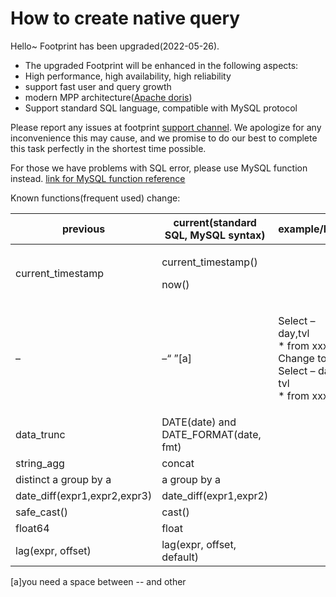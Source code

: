 # How to create native query

Hello\~ Footprint has been upgraded(2022-05-26).

* The upgraded Footprint will be enhanced in the following aspects:
* High performance, high availability, high reliability
* support fast user and query growth
* modern MPP architecture([Apache doris](https://www.google.com/url?q=https://github.com/apache/incubator-doris\&sa=D\&source=editors\&ust=1653564029282616\&usg=AOvVaw3xcBmlMwQ-ySZj7dVFdNQQ))
* Support standard SQL language, compatible with MySQL protocol

Please report any issues at footprint [support channel](https://www.google.com/url?q=https://discord.com/channels/864829036294307881/864835552041631774\&sa=D\&source=editors\&ust=1653564029283317\&usg=AOvVaw2n3dRLIWgo40Mo7jK6Xn11). We apologize for any inconvenience this may cause, and we promise to do our best to complete this task perfectly in the shortest time possible.

For those we have problems with SQL error, please use MySQL function instead. [link for MySQL function reference](https://www.google.com/url?q=https://www.w3schools.com/sql/sql\_ref\_mysql.asp\&sa=D\&source=editors\&ust=1653564029283842\&usg=AOvVaw1ZgS-n5wwqg\_aMOCOJnTJy)&#x20;

Known functions(frequent used) change:

| previous                      | current(standard SQL, MySQL syntax)    | example/link                                                                         |
| ----------------------------- | -------------------------------------- | ------------------------------------------------------------------------------------ |
| current\_timestamp            | <p>current_timestamp()</p><p>now()</p> |                                                                                      |
| –                             | –“ ”\[a]                               | <p>Select –day,tvl<br>* from xxx<br>Change to<br>Select – day, tvl<br>* from xxx</p> |
| data\_trunc                   | DATE(date) and DATE\_FORMAT(date, fmt) |                                                                                      |
| string\_agg                   | concat                                 |                                                                                      |
| distinct a group by a         | a  group by a                          |                                                                                      |
| date\_diff(expr1,expr2,expr3) | date\_diff(expr1,expr2)                |                                                                                      |
| safe\_cast()                  | cast()                                 |                                                                                      |
| float64                       | float                                  |                                                                                      |
| lag(expr, offset)             | lag(expr, offset, default)             |                                                                                      |

\[a]you need a space between -- and other
